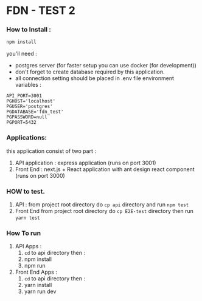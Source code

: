 # FDN - TEST 2

### How to Install : 
```bash
npm install
```

you'll need : 
- postgres server (for faster setup you can use docker (for development))
- don't forget to create database required by this application.
- all connection setting should be placed in .env file
    environment variables : 

```
API_PORT=3001
PGHOST='localhost'
PGUSER='postgres'
PGDATABASE='fdn_test'
PGPASSWORD=null
PGPORT=5432
```

### Applications:
this application consist of two part : 
1. API application : express application (runs on port 3001)
2. Front End : next.js + React application with ant design react component (runs on port 3000)

### HOW to test.
1. API : 
   from project root directory do ```cp api``` directory and run ```npm test```
2. Front End
   from project root directory do ```cp E2E-test``` directory then run ```yarn test```

### How To run
1. API Apps : 
    1. ```cd``` to api directory then :  
    2. npm install
    3. npm run
2. Front End Apps : 
    1. ```cd``` to api directory then :  
    2. yarn install
    3. yarn run dev 
